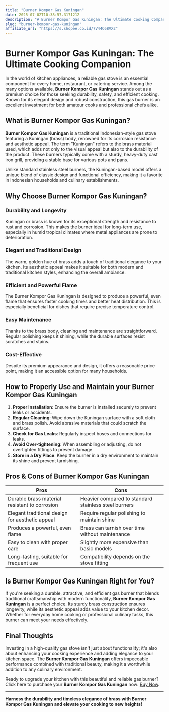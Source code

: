```yaml
---
title: "Burner Kompor Gas Kuningan"
date: 2025-07-02T10:38:57.317121Z
description: "# Burner Kompor Gas Kuningan: The Ultimate Cooking Companion..."
slug: "burner-kompor-gas-kuningan"
affiliate_url: "https://s.shopee.co.id/7V44C68VX2"
---
```

# Burner Kompor Gas Kuningan: The Ultimate Cooking Companion

In the world of kitchen appliances, a reliable gas stove is an essential component for every home, restaurant, or catering service. Among the many options available, **Burner Kompor Gas Kuningan** stands out as a premium choice for those seeking durability, safety, and efficient cooking. Known for its elegant design and robust construction, this gas burner is an excellent investment for both amateur cooks and professional chefs alike.

## What is Burner Kompor Gas Kuningan?

**Burner Kompor Gas Kuningan** is a traditional Indonesian-style gas stove featuring a Kuningan (brass) body, renowned for its corrosion resistance and aesthetic appeal. The term "Kuningan" refers to the brass material used, which adds not only to the visual appeal but also to the durability of the product. These burners typically come with a sturdy, heavy-duty cast iron grill, providing a stable base for various pots and pans.

Unlike standard stainless steel burners, the Kuningan-based model offers a unique blend of classic design and functional efficiency, making it a favorite in Indonesian households and culinary establishments.

## Why Choose Burner Kompor Gas Kuningan?

### Durability and Longevity

Kuningan or brass is known for its exceptional strength and resistance to rust and corrosion. This makes the burner ideal for long-term use, especially in humid tropical climates where metal appliances are prone to deterioration.

### Elegant and Traditional Design

The warm, golden hue of brass adds a touch of traditional elegance to your kitchen. Its aesthetic appeal makes it suitable for both modern and traditional kitchen styles, enhancing the overall ambiance.

### Efficient and Powerful Flame

The Burner Kompor Gas Kuningan is designed to produce a powerful, even flame that ensures faster cooking times and better heat distribution. This is especially beneficial for dishes that require precise temperature control.

### Easy Maintenance

Thanks to the brass body, cleaning and maintenance are straightforward. Regular polishing keeps it shining, while the durable surfaces resist scratches and stains.

### Cost-Effective

Despite its premium appearance and design, it offers a reasonable price point, making it an accessible option for many households.

## How to Properly Use and Maintain your Burner Kompor Gas Kuningan

1. **Proper Installation**: Ensure the burner is installed securely to prevent leaks or accidents.
2. **Regular Cleaning**: Wipe down the Kuningan surface with a soft cloth and brass polish. Avoid abrasive materials that could scratch the surface.
3. **Check for Gas Leaks**: Regularly inspect hoses and connections for leaks.
4. **Avoid Over-tightening**: When assembling or adjusting, do not overtighten fittings to prevent damage.
5. **Store in a Dry Place**: Keep the burner in a dry environment to maintain its shine and prevent tarnishing.

## Pros & Cons of Burner Kompor Gas Kuningan

| Pros                                        | Cons                                              |
|----------------------------------------------|---------------------------------------------------|
| Durable brass material resistant to corrosion | Heavier compared to standard stainless steel burners |
| Elegant traditional design for aesthetic appeal | Require regular polishing to maintain shine   |
| Produces a powerful, even flame             | Brass can tarnish over time without maintenance |
| Easy to clean with proper care              | Slightly more expensive than basic models     |
| Long-lasting, suitable for frequent use     | Compatibility depends on the stove fitting     |

## Is Burner Kompor Gas Kuningan Right for You?

If you're seeking a durable, attractive, and efficient gas burner that blends traditional craftsmanship with modern functionality, **Burner Kompor Gas Kuningan** is a perfect choice. Its sturdy brass construction ensures longevity, while its aesthetic appeal adds value to your kitchen decor. Whether for everyday home cooking or professional culinary tasks, this burner can meet your needs effectively.

## Final Thoughts

Investing in a high-quality gas stove isn't just about functionality; it's also about enhancing your cooking experience and adding elegance to your kitchen space. The **Burner Kompor Gas Kuningan** offers impeccable performance combined with traditional beauty, making it a worthwhile addition to any culinary environment.

Ready to upgrade your kitchen with this beautiful and reliable gas burner? Click here to purchase your **Burner Kompor Gas Kuningan** now: [Buy Now](https://s.shopee.co.id/7V44C68VX2).

---

**Harness the durability and timeless elegance of brass with Burner Kompor Gas Kuningan and elevate your cooking to new heights!**